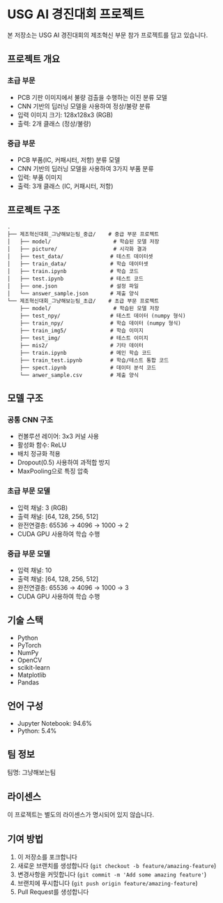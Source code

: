# USG AI 경진대회 프로젝트

본 저장소는 USG AI 경진대회의 제조혁신 부문 참가 프로젝트를 담고 있습니다.

## 프로젝트 개요

### 초급 부문
- PCB 기판 이미지에서 불량 검출을 수행하는 이진 분류 모델
- CNN 기반의 딥러닝 모델을 사용하여 정상/불량 분류
- 입력 이미지 크기: 128x128x3 (RGB)
- 출력: 2개 클래스 (정상/불량)

### 중급 부문
- PCB 부품(IC, 커패시터, 저항) 분류 모델
- CNN 기반의 딥러닝 모델을 사용하여 3가지 부품 분류
- 입력: 부품 이미지
- 출력: 3개 클래스 (IC, 커패시터, 저항)

## 프로젝트 구조

```
.
├── 제조혁신대회_그냥해보는팀_중급/    # 중급 부문 프로젝트
│   ├── model/                    # 학습된 모델 저장
│   ├── picture/                  # 시각화 결과
│   ├── test_data/               # 테스트 데이터셋
│   ├── train_data/              # 학습 데이터셋
│   ├── train.ipynb              # 학습 코드
│   ├── test.ipynb               # 테스트 코드
│   ├── one.json                 # 설정 파일
│   └── answer_sample.json       # 제출 양식
└── 제조혁신대회_그냥해보는팀_초급/    # 초급 부문 프로젝트
    ├── model/                    # 학습된 모델 저장
    ├── test_npy/                # 테스트 데이터 (numpy 형식)
    ├── train_npy/               # 학습 데이터 (numpy 형식)
    ├── train_img5/              # 학습 이미지
    ├── test_img/                # 테스트 이미지
    ├── mis2/                    # 기타 데이터
    ├── train.ipynb              # 메인 학습 코드
    ├── train_test.ipynb         # 학습/테스트 통합 코드
    ├── spect.ipynb              # 데이터 분석 코드
    └── anwer_sample.csv         # 제출 양식
```

## 모델 구조

### 공통 CNN 구조
- 컨볼루션 레이어: 3x3 커널 사용
- 활성화 함수: ReLU
- 배치 정규화 적용
- Dropout(0.5) 사용하여 과적합 방지
- MaxPooling으로 특징 압축

### 초급 부문 모델
- 입력 채널: 3 (RGB)
- 출력 채널: [64, 128, 256, 512]
- 완전연결층: 65536 → 4096 → 1000 → 2
- CUDA GPU 사용하여 학습 수행

### 중급 부문 모델
- 입력 채널: 10
- 출력 채널: [64, 128, 256, 512]
- 완전연결층: 65536 → 4096 → 1000 → 3
- CUDA GPU 사용하여 학습 수행

## 기술 스택

- Python
- PyTorch
- NumPy
- OpenCV
- scikit-learn
- Matplotlib
- Pandas

## 언어 구성

- Jupyter Notebook: 94.6%
- Python: 5.4%

## 팀 정보

팀명: 그냥해보는팀

## 라이센스

이 프로젝트는 별도의 라이센스가 명시되어 있지 않습니다.

## 기여 방법

1. 이 저장소를 포크합니다
2. 새로운 브랜치를 생성합니다 (`git checkout -b feature/amazing-feature`)
3. 변경사항을 커밋합니다 (`git commit -m 'Add some amazing feature'`)
4. 브랜치에 푸시합니다 (`git push origin feature/amazing-feature`)
5. Pull Request를 생성합니다